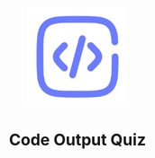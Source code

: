 <div align="center">
   <img src="./.github/logo.svg" alt="logo" width="35%">
   <h1>Code Output Quiz</h1>
</div>
